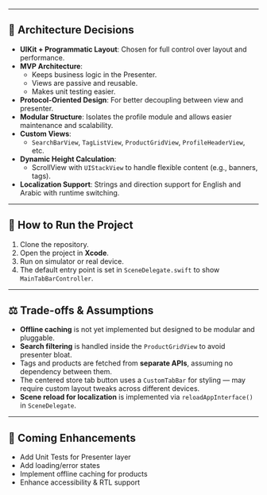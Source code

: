 
---

## 🧱 Architecture Decisions

- **UIKit + Programmatic Layout**: Chosen for full control over layout and performance.
- **MVP Architecture**: 
  - Keeps business logic in the Presenter.
  - Views are passive and reusable.
  - Makes unit testing easier.
- **Protocol-Oriented Design**: For better decoupling between view and presenter.
- **Modular Structure**: Isolates the profile module and allows easier maintenance and scalability.
- **Custom Views**:
  - `SearchBarView`, `TagListView`, `ProductGridView`, `ProfileHeaderView`, etc.
- **Dynamic Height Calculation**:
  - ScrollView with `UIStackView` to handle flexible content (e.g., banners, tags).
- **Localization Support**: Strings and direction support for English and Arabic with runtime switching.

---

## 🚀 How to Run the Project

1. Clone the repository.
2. Open the project in **Xcode**.
3. Run on simulator or real device.
4. The default entry point is set in `SceneDelegate.swift` to show `MainTabBarController`.

---

## ⚖️ Trade-offs & Assumptions

- **Offline caching** is not yet implemented but designed to be modular and pluggable.
- **Search filtering** is handled inside the `ProductGridView` to avoid presenter bloat.
- Tags and products are fetched from **separate APIs**, assuming no dependency between them.
- The centered store tab button uses a `CustomTabBar` for styling — may require custom layout tweaks across different devices.
- **Scene reload for localization** is implemented via `reloadAppInterface()` in `SceneDelegate`.


---

## 🧪 Coming Enhancements

- Add Unit Tests for Presenter layer  
- Add loading/error states  
- Implement offline caching for products  
- Enhance accessibility & RTL support  
